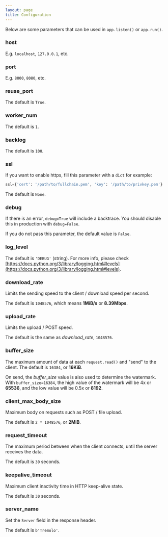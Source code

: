 ```yaml
---
layout: page
title: Configuration
---
```


Below are some parameters that can be used in `app.listen()` or `app.run()`.

### host
E.g. `localhost`, `127.0.0.1`, etc.

### port
E.g. `8000`, `8080`, etc.

### reuse_port
The default is `True`.

### worker_num
The default is `1`.

### backlog
The default is `100`.

### ssl
If you want to enable https, fill this parameter with a `dict` for example:

```python
ssl={'cert': '/path/to/fullchain.pem', 'key': '/path/to/privkey.pem'}
```

The default is `None`.

### debug
If there is an error, `debug=True` will include a backtrace. You should disable this in production with `debug=False`.

If you do not pass this parameter, the default value is `False`.

### log_level
The default is `'DEBUG'` (string). For more info, please check [https://docs.python.org/3/library/logging.html#levels](https://docs.python.org/3/library/logging.html#levels).

### download_rate
Limits the sending speed to the client / download speed per second.

The default is `1048576`, which means **1MiB/s** or **8.39Mbps**.

### upload_rate
Limits the upload / POST speed.

The default is the same as *download_rate*, `1048576`.

### buffer_size
The maximum amount of data at each `request.read()` and "send" to the client.
The default is `16384`, or **16KiB**.

On send, the *buffer_size* value is also used to determine the watermark.
With `buffer_size=16384`, the high value of the watermark will be 4x or **65536**, and the low value will be 0.5x or **8192**.

### client_max_body_size
Maximum body on requests such as POST / file upload.

The default is `2 * 1048576`, or **2MiB**.

### request_timeout
The maximum period between when the client connects, until the server receives the data.

The default is `30` seconds.

### keepalive_timeout
Maximum client inactivity time in HTTP keep-alive state.

The default is `30` seconds.

### server_name
Set the `Server` field in the response header.

The default is `b'Tremolo'`.

